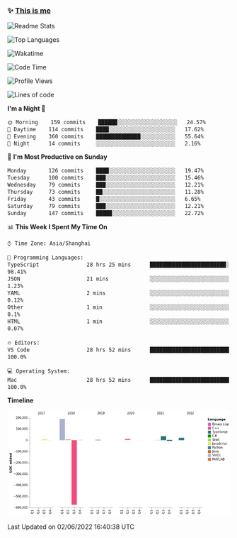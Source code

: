 <!--

**icyzeroice/icyzeroice** is a ✨ _special_ ✨ repository because its `README.md` (this file) appears on your GitHub profile.

Here are some ideas to get you started:

- 🔭 I’m currently working on ...
- 🌱 I’m currently learning ...
- 👯 I’m looking to collaborate on ...
- 🤔 I’m looking for help with ...
- 💬 Ask me about ...
- 📫 How to reach me: ...
- 😄 Pronouns: ...
- ⚡ Fun fact: ...

-->

### ✨ [This is me](https://shakugan.fandom.com/wiki/Serment)

![Readme Stats](https://github-readme-stats.vercel.app/api?username=icyzeroice)

![Top Languages](https://github-readme-stats.vercel.app/api/top-langs/?username=icyzeroice&exclude_repo=scutie2015-digimon&layout=compact&langs_count=5)

![Wakatime](https://github-readme-stats.vercel.app/api/wakatime?username=icyzeroice)

<!--START_SECTION:waka-->
![Code Time](http://img.shields.io/badge/Code%20Time-0%20secs-blue)

![Profile Views](http://img.shields.io/badge/Profile%20Views-0-blue)

![Lines of code](https://img.shields.io/badge/From%20Hello%20World%20I%27ve%20Written--293%20Thousand%20lines%20of%20code-blue)

**I'm a Night 🦉** 

```text
🌞 Morning    159 commits    ██████░░░░░░░░░░░░░░░░░░░   24.57% 
🌆 Daytime    114 commits    ████░░░░░░░░░░░░░░░░░░░░░   17.62% 
🌃 Evening    360 commits    ██████████████░░░░░░░░░░░   55.64% 
🌙 Night      14 commits     ░░░░░░░░░░░░░░░░░░░░░░░░░   2.16%

```
📅 **I'm Most Productive on Sunday** 

```text
Monday       126 commits    ████░░░░░░░░░░░░░░░░░░░░░   19.47% 
Tuesday      100 commits    ███░░░░░░░░░░░░░░░░░░░░░░   15.46% 
Wednesday    79 commits     ███░░░░░░░░░░░░░░░░░░░░░░   12.21% 
Thursday     73 commits     ██░░░░░░░░░░░░░░░░░░░░░░░   11.28% 
Friday       43 commits     █░░░░░░░░░░░░░░░░░░░░░░░░   6.65% 
Saturday     79 commits     ███░░░░░░░░░░░░░░░░░░░░░░   12.21% 
Sunday       147 commits    █████░░░░░░░░░░░░░░░░░░░░   22.72%

```


📊 **This Week I Spent My Time On** 

```text
⌚︎ Time Zone: Asia/Shanghai

💬 Programming Languages: 
TypeScript               28 hrs 25 mins      ████████████████████████░   98.41% 
JSON                     21 mins             ░░░░░░░░░░░░░░░░░░░░░░░░░   1.23% 
YAML                     2 mins              ░░░░░░░░░░░░░░░░░░░░░░░░░   0.12% 
Other                    1 min               ░░░░░░░░░░░░░░░░░░░░░░░░░   0.1% 
HTML                     1 min               ░░░░░░░░░░░░░░░░░░░░░░░░░   0.07%

🔥 Editors: 
VS Code                  28 hrs 52 mins      █████████████████████████   100.0%

💻 Operating System: 
Mac                      28 hrs 52 mins      █████████████████████████   100.0%

```

**Timeline**

![Chart not found](https://raw.githubusercontent.com/icyzeroice/icyzeroice/main/charts/bar_graph.png) 


 Last Updated on 02/06/2022 16:40:38 UTC
<!--END_SECTION:waka-->

<!--

### Related
- https://github.com/abhisheknaiidu/awesome-github-profile-readme
- https://github.com/coderjojo/creative-profile-readme
- https://github.com/elangosundar/awesome-README-templates
- https://github.com/durgeshsamariya/awesome-github-profile-readme-templates
- https://github.com/anmol098/waka-readme-stats

-->
